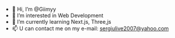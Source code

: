 - 👋 Hi, I’m @Giimyy
- 👀 I’m interested in Web Development
- 🌱 I’m currently learning Next.js, Three,js
- 📫 U can contact me on my e-mail: sergiulive2007@yahoo.com


<!---
Giimyy/Giimyy is a ✨ special ✨ repository because its `README.md` (this file) appears on your GitHub profile.
You can click the Preview link to take a look at your changes.
--->
